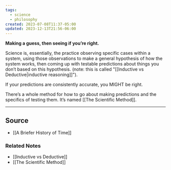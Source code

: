 ```yaml
---
tags:
  - science
  - philosophy
created: 2023-07-08T11:37-05:00
updated: 2023-12-13T21:56-06:00
---
```

**Making a guess, then seeing if you’re right.**

Science is, essentially, the practice observing specific cases within a system, using those observations to make a general hypothesis of how the system works, then coming up with testable predictions about things you don’t based on this hypothesis. (note: this is called "[[Inductive vs Deductive|inductive reasoning]]").

If your predictions are consistently accurate, you MIGHT be right. 

There’s a whole method for how to go about making predictions and the specifics of testing them. It’s named [[The Scientific Method]].

---

## Source
- [[A Briefer History of Time]]

### Related Notes
- [[Inductive vs Deductive]]
- [[The Scientific Method]]